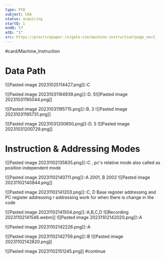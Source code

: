 ```yaml
---
type: PYQ
subject: COA
status: acquiring
startQ: 1
endQ: 57
atQ: "1"
src: https://practicepaper.in/gate-cse/machine-instruction?page_no=1
---
```

#card/Machine_Instruction

# Data Path

![[Pasted image 20231025114427.png]]::C <!--SR:!2023-11-05,4,270-->


![[Pasted image 20231031194939.png]]::D. 5![[Pasted image 20231031195044.png]] <!--SR:!2023-11-05,4,270-->

![[Pasted image 20231031195715.png]]::B. 3 ![[Pasted image 20231031195731.png]] <!--SR:!2023-11-05,4,270-->

![[Pasted image 20231031200650.png]]::D. 5 ![[Pasted image 20231031200729.png]] <!--SR:!2023-11-05,4,270-->

# Instruction & Addressing Modes

![[Pasted image 20231102135835.png]]::C , pc's relative mode also called as position independent mode

![[Pasted image 20231102140711.png]]::A 2001, B 2002 ![[Pasted image 20231102140844.png]]

![[Pasted image 20231102141203.png]]::C, D  Base register addressing and PC register addressing r addressing work for when there is change in the code

![[Pasted image 20231102141504.png]]::A,B,C,D ![[Recording 20231102141546.webm]]
![[Pasted image 20231102142020.png]]::A

![[Pasted image 20231102142226.png]]::A

![[Pasted image 20231102142759.png]]::B ![[Pasted image 20231102142820.png]]

![[Pasted image 20231102151245.png]] #continue 
